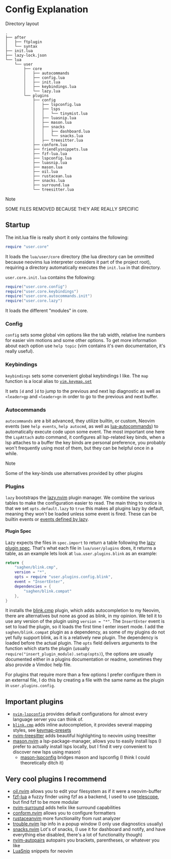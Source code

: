 # Config Explanation

Directory layout
```
.
├── after
│   ├── ftplugin
│   └── syntax
├── init.lua
├── lazy-lock.json
└── lua
    └── user
        ├── core
        │   ├── autocommands
        │   ├── config.lua
        │   ├── init.lua
        │   ├── keybindings.lua
        │   └── lazy.lua
        └── plugins
            ├── config
            │   ├── lspconfig.lua
            │   ├── lsps
            │   │   └── tinymist.lua
            │   ├── luasnip.lua
            │   ├── mason.lua
            │   ├── snacks
            │   │   ├── dashboard.lua
            │   │   └── snacks.lua
            │   ├── treesitter.lua
            ├── conform.lua
            ├── friendlysnippets.lua
            ├── fzf-lua.lua
            ├── lspconfig.lua
            ├── luasnip.lua
            ├── mason.lua
            ├── oil.lua
            ├── rustacean.lua
            ├── snacks.lua
            ├── surround.lua
            └── treesitter.lua
```

> [!NOTE]
> SOME FILES REMOVED BECAUSE THEY ARE REALLY SPECIFIC

## Startup

The init.lua file is really short it only contains the following:

```lua
require "user.core"
```

It loads the `lua/user/core` directory (the lua directory can be ommitted because neovims lua interpreter considers it part of the project root), requiring a directory automatically executes the `init.lua` in that directory.

`user.core.init.lua` contains the following:

```lua
require("user.core.config")
require("user.core.keybindings")
require("user.core.autocommands.init")
require("user.core.lazy")
```

It loads the different "modules" in core. 

### Config

`config` sets some global vim options like the tab width, relative line numbers for easier vim motions and some other options.
To get more information about each option use `help topic` (vim contains it's own documentation, it's really useful).

### Keybindings

`keybindings` sets some convenient global keybindings I like.
The `map` function is a local alias to [`vim.keymap.set`][1]

It sets `[d` and `]d` to jump to the previous and next lsp diagnostic as well as `<leader>gp` and `<leader>gn` in order to go to the previous and next buffer.

### Autocommands

`autocommands` are a bit advanced, they utilize builtin, or custom, Neovim events (see `help events`, `help autocmd`, as well as [lua-autocommands][2]) to automatically execute code upon some event. 
The most important one here the `LspAttach` auto command, it configures all lsp-related key binds, when a lsp attaches to a buffer the key binds are personal preference, you probably won't frequently using most of them, but they can be helpful once in a while.

> [!NOTE]
Some of the key-binds use alternatives provided by other plugins

### Plugins

`lazy` bootstraps the [lazy.nvim](https://lazy.folke.io/) plugin manager.
We combine the various tables to make the configuration easier to read.
The main thing to notice is that we set `opts.default.lazy` to `true` this makes all plugins lazy by default, meaning they won't be loaded unless some event is fired. 
These can be builtin events or [events defined by lazy](https://lazy.folke.io/usage#-user-events).

#### Plugin Spec

Lazy expects the files in `spec.import` to return a table following the [lazy plugin spec](https://lazy.folke.io/spec).
That's what each file in `lua/user/plugins` does, it returns a table, as an example lets look at `lua.user.plugins.blink` as an example:

```lua
return {
    "saghen/blink.cmp",
    version = "*",
    opts = require "user.plugins.config.blink",
    event = "InsertEnter",
    dependencies = {
        "saghen/blink.compat"
    },
}
```

It installs the [blink.cmp](https://cmp.saghen.dev/) plugin, which adds autocompletion to my Neovim, there are alternatives but none as good as blink, in my opinion.
We tell it to use any version of the plugin using `version = "*"`.
The `InsertEnter` event is set to load the plugin, so it loads the first time I enter insert mode.
I add the `saghen/blink.compat` plugin as a dependency, as some of my plugins do not yet fully support blink, as it is a relatively new plugin.
The dependency is loaded before the actual plugin.
The `opts` field delivers arguments to the function which starts the plugin (usually `require("insert_plugin_module).setup(opts)`), the options are usually documented either in a plugins documentation or readme, sometimes they also provide a Vimdoc help file.

For plugins that require more than a few options I prefer configure them in an external file, I do this by creating a file with the same name as the plugin in `user.plugins.config`.

## Important plugins

- [`nvim-lspconfig`](https://github.com/neovim/nvim-lspconfig) provides default configurations for almost every language server you can think of.
- [`blink.cmp`](https://github.com/Saghen/blink.cmp) adds inline autocompletion, it provides several mapping styles, see [keymap-presets](https://cmp.saghen.dev/configuration/keymap#presets)
- [nvim-treesitter](https://github.com/nvim-treesitter/nvim-treesitter) adds beautiful highlighting to neovim using treesitter
- [mason.nvim](https://github.com/williamboman/mason.nvim) a lsp-package-manager, allows you to easily install lsps (I prefer to actually install lsps locally, but I find it very convenient to discover new lsps using mason)
    - [mason-lspconfig](https://github.com/williamboman/mason-lspconfig.nvim) bridges mason and lspconfig (I think I could theoretically ditch it)

## Very cool plugins I recommend

- [oil.nvim](https://github.com/stevearc/oil.nvim) allows you to edit your filesystem as if it were a neovim-buffer
- [fzf-lua](https://github.com/ibhagwan/fzf-lua) a fuzzy finder using fzf as a backend, I used to use [telescope](https://github.com/nvim-telescope/telescope.nvim), but find fzf to be more modular
- [nvim-surround](https://github.com/kylechui/nvim-surround) adds helix like surround capabilities
- [conform.nvim](https://github.com/stevearc/conform.nvim) allows you to configure formatters
- [rustaceanvim](https://github.com/mrcjkb/rustaceanvim) more functionality from rust analyzer
- [trouble.nvim](https://github.com/folke/trouble.nvim) lsp info in a popup window (I only use diagnostics usually)
- [snacks.nvim](https://github.com/folke/snacks.nvim) Lot's of snacks, (I use it for dashboard and notify, and have everything else disabled, there's a lot of functionality though)
- [nvim-autopairs](https://github.com/windwp/nvim-autopairs) autopairs you brackets, parentheses, or whatever you like
- [LuaSnip](https://github.com/L3MON4D3/LuaSnip) snippets for neovim





[1]: https://neovim.io/doc/user/lua.html#vim.keymap.set()
[2]: https://neovim.io/doc/user/lua-guide.html#_autocommands
